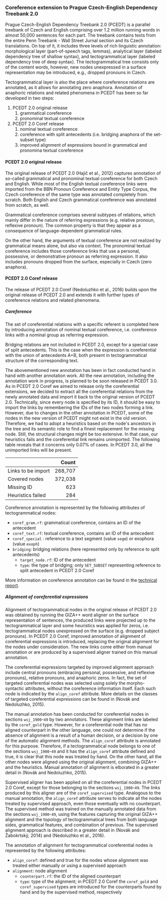 ### Coreference extension to Prague Czech-English Dependency Treebank 2.0

Prague Czech-English Dependency Treebank 2.0 (PCEDT) is a parallel treebank of Czech and English comprising 
over 1.2 million running words in almost 50,000 sentences for each part. The treebank contains texts
from the entire Penn Treebank - Wall Street Jurnal section and its Czech translations. On top of it,
it includes three levels of rich linguistic annotation: morphological layer (part-of-speech tags, lemmas),
analytical layer (labeled dependency tree of shallow syntax), and tectogrammatical layer (labeled dependency
tree of deep syntax). The tectogrammatical tree consists only of the content words, however, new nodes
unexpressed in a surface representation may be introduced, e.g., dropped pronouns in Czech.

Tectogrammatical layer is also the place where coreference relations are annotated, as it allows
for annotating zero anaphora. Annotation of anaphoric relations and related phenomena in PCEDT
has been so far developed in two steps:

1. PCEDT 2.0 original release
    1. grammatical coreference
    2. pronominal textual coreference
2. PCEDT 2.0 Coref release
    1. nominal textual coreference
    2. coreference with split antecedents (i.e. bridging anaphora of the set-subset type)
    3. improved alignment of expressions bound in grammatical and pronomina textual coreference

#### PCEDT 2.0 original release

The original release of PCEDT 2.0 (Hajič et al., 2012) captures annotation of so-called grammatical and pronominal textual coreference
for both Czech and English. While most of the English textual coreference links were imported from the BBN Pronoun Coreference and Entity Type Corpus, the Czech coreference of the same type was annotated completely from scratch. Both English and Czech grammatical coreference was annotated from scratch, as well.

Grammatical coreference comprises several subtypes of relations, which mainly differ in the nature of referring
expressions (e.g. relative pronoun, reflexive pronoun). The common property is that they appear as a consequence
of language-dependent grammatical rules.

On the other hand, the arguments of textual coreference are not realized by grammatical means alone, but also via
context. The pronominal textual coreference includes those coreference links that use a personal, possessive, or
demonstrative pronoun as referring expression. It also includes pronouns dropped from the surface, especially
in Czech (zero anaphora).

#### PCEDT 2.0 Coref release

The release of PCEDT 2.0 Coref (Nedoluzhko et al., 2016) builds upon the original release of PCEDT 2.0 and extends
it with further types of coreference relations and related phenomena.

##### Coreference

The set of coreferential relations with a specific referent is completed here by introducing annotation of nominal
textual coreference, i.e. coreference links with a nominal group as referring expression.

Bridging relations are not included in PCEDT 2.0, except for a special case of split antecedents. This is the case
when the expression is coreferential with the union of antecedents A+B, both present in tectogrammatical structure
of the corresponding text.

The abovementioned new annotation has been in fact conducted hand in hand with another annotation work.
All the new annotation, including the annotation work in progress, is planned to be soon 
released in PCEDT 3.0. As in PCEDT 2.0 Coref we aimed to release only the coreferential extensions,
we decided to extract all the coreferential relations from the newly annotated data and import it back
to the original version of PCEDT 2.0. Technically, since every node is specified by its ID, it should be easy
to import the links by remembering the IDs of the two nodes forming a link. However, due to changes in the other
annotation in PCEDT, some of the nodes in the new version of PCEDT might not exist in the old version.
Therefore, we had to adopt a heuristics based on the node's ancestors in the tree and its semantic role
to find a finest replacement for the missing node. Still, the structural changes might be too extensive.
In that case, our heuristics fails and the coreferential link remains unimported. The following table
reveals that it concerns only 0.07% of cases. In PCEDT 3.0, all the unimported links will be present.

|                    | Count   |
|:-------------------|--------:|
| Links to be import | 268,707 |
| Covered nodes      | 372,038 |
| Missing ID         |     623 |
| Heuristics failed  |     284 |

Coreference annotation is represented by the following attributes of tectogrammatical nodes:

* `coref_gram.rf`: grammatical coreference, contains an ID of the antecedent
* `coref_text.rf`: textual coreference, contains an ID of the antecedent
* `coref_special` : reference to a text segment (value `segm`) or exophora (value `exoph`)
* `bridging`: bridging relations (here represented only by reference to split antecedents)
    * `target_node.rf`: ID of the antecedent
    * `type`: the type of bridging; only `SET_SUBSET` representing reference to split antecedent in PCEDT 2.0 Coref

More information on coreference annotation can be found in the [technical report](http://ufal.mff.cuni.cz/techrep/tr57.pdf).

##### Alignment of coreferential expressions

Alignment of tectogrammatical nodes in the original release of PCEDT 2.0 was obtained by running
the GIZA++ word aligner on the surface representation of sentences, the produced links were projected
up to the tectogrammatical layer and some heuristics was applied for zeros, i.e. tectogrammatical nodes
unexpressed on the surface (e.g. dropped subject pronouns).
In PCEDT 2.0 Coref, improved annotation of alignment of coreferential expressions is introduced, replacing
the original alignment for the nodes under consideration. The new links come either from manual annotation
or are produced by a supervised aligner trained on this manual annotation.

The coreferential expressions targeted by improved alignment approach include central pronouns
(embracing personal, possessive, and reflexive pronouns), relative pronouns, and anaphoric zeros.
In fact, the set of targeted coreferential nodes was selected using solely the morpho-syntactic attributes,
without the coreference information itself. Each such node is indicated by the `align_coref` attribute.
More details on the classes of targeted coreferential expressions can be found in (Novák and Nedoluzhko, 2015).

The manual annotation has been conducted for coreferential nodes in sections `wsj_1900`-`49` by two annotators.
These alignment links are labeled by the `coref_gold` type. However, for a coreferential node that has no
aligned counterpart in the other language, one could not determine if the absence of alignment  is a result 
of a human decision, or a decision by one of the automatic alignment methods. 
The `align_coref` attribute is annotated for this purpose.
Therefore, if a tectogrammatical node belongs to one of the sections `wsj_1900`-`49` and
it has the `align_coref` attribute defined and true, it is clear that this node was treated by hand.
On the other hand, all the other nodes were aligned using the original alignment, combining GIZA++ and 
the heuristics.
Manual annotation of alignment is elborated in a greater detail in (Novák and Nedoluzhko, 2015).

Supervised aligner has been applied on all the coreferential nodes in PCEDT 2.0 Coref, except for those
belonging to the sections `wsj_1900`-`49`. The links produced by this aligner are of the `coref_supervised`
type. Analogous to the manual annotation, the `align_coref` attribute serves to indicate all the nodes
treated by supervised approach, even those eventually with no counterpart.
The supervised method was trained on the manually annotated data from the sections `wsj_1900`-`49`,
using the features capturing the original GIZA++ alignment and the topology of tectogrammatical trees
from both language sides, grammatical features, and combination of previous.
The supervised alignment approach is described in a greater detail in (Novák and Žabokrtský, 2014) and
(Nedoluzhko et al., 2016).

The annotation of alignment for tectogrammatical coreferential nodes is represented by the following attributes:

* `align_coref`: defined and true for the nodes whose alignment was treated either manually or using a supervised approach
* `alignment`: node alignment
    * `counterpart.rf`: the ID of the aligned counterpart
    * `type`: type of the alignment; in PCEDT 2.0 Coref the `coref_gold` and `coref_supervised` types are introduced for the
        counterparts found by hand and by the supervised method, respectively
